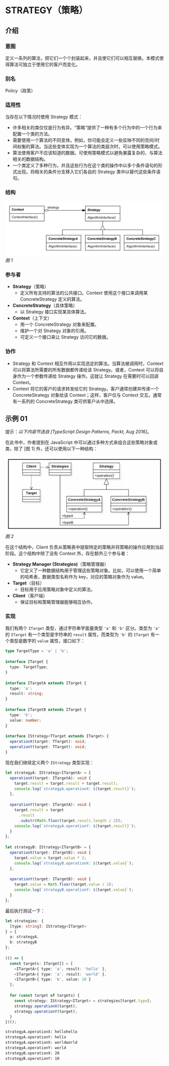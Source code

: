 # STRATEGY（策略）

## 介绍

### 意图

定义一系列的算法，把它们一个个封装起来，并且使它们可以相互替换。本模式使得算法可独立于使用它的客户而变化。

### 别名

Policy（政策）

### 适用性

当存在以下情况时使用 Strategy 模式：

- 许多相关的类仅仅是行为有异。“策略”提供了一种有多个行为中的一个行为来配置一个类的方法。
- 需要使用一个算法的不同变体。例如，你可能会定义一些反映不同的空间/时间权衡的算法。当这些变体实现为一个算法的类层次时，可以使用策略模式。
- 算法使用客户不应该知道的数据。可使用策略模式以避免暴露复杂的、与算法相关的数据结构。
- 一个类定义了多种行为，并且这些行为在这个类的操作中以多个条件语句的形式出现。将相关的条件分支移入它们各自的 Strategy 类中以替代这些条件语句。

### 结构

![Strategy Structure 01](../../asset/images/DesignPatterns/strategy-structure-01.png)
_图 1_

### 参与者

- **Strategy**（策略）
  - 定义所有支持的算法的公共接口。Context 使用这个接口来调用某 ConcreteStrategy 定义的算法。
- **ConcreteStrategy**（具体策略）
  - 以 Strategy 接口实现某具体算法。
- **Context**（上下文）
  - 用一个 ConcreteStrategy 对象来配置。
  - 维护一个对 Strategy 对象的引用。
  - 可定义一个接口来让 Strategy 访问它的数据。

### 协作

- Strategy 和 Context 相互作用以实现选定的算法。当算法被调用时，Context 可以将算法所需要的所有数据都传递给该 Strategy。或者，Context 可以将自身作为一个参数传递给 Strategy 操作。这就让 Strategy 在需要时可以回调 Context。
- Context 将它的客户的请求转发给它的 Strategy。客户通常创建并传递一个 ConcreteStrategy 对象给该 Context；这样，客户仅与 Context 交互。通常有一系列的 ConcreteStrategy 类可供客户从中选择。

## 示例 01

提示：_以下内容节选自 [TypeScript Design Patterns, Packt, Aug 2016]_。

在此书中，作者提到在 JavaScript 中可以通过多种方式来组合这些策略对象或类，除了 [图 1] 外，还可以使用以下一种结构：

![Strategy Structure 02 - TypeScript](../../asset/images/DesignPatterns/strategy-structure-02.png)
_图 2_

在这个结构中，Client 负责从策略表中提取特定的策略并将策略的操作应用到当前阶段。这个结构中除了没有 Context 外，存在额外三个参与者：

- **Strategy Manager (Strategies)**（策略管理器）
  - 它定义了一种数据结构用于管理这些策略对象。比如，可以使用一个简单的哈希表，数据类型名称作为 key，对应的策略对象作为 value。
- **Target**（目标）
  - 目标用于应用策略对象中定义的算法。
- **Client**（客户端）
  - 保证目标和策略管理器能够相互协作。

### 实现

我们有两个 `ITarget` 类型，通过字符串字面量类型 `'a'` 和 `'b'` 区分。类型为 `'a'` 的 `ITarget` 有一个类型是字符串的 `result` 属性，而类型为 `'b'` 的 `ITarget` 有一个类型是数字的 `value` 属性，接口如下：

```typescript
type TargetType = 'a' | 'b';

interface ITarget {
  type: TargetType;
}

interface ITargetA extends ITarget {
  type: 'a';
  result: string;
}

interface ITargetB extends ITarget {
  type: 'b';
  value: number;
}

interface IStrategy<TTarget extends ITarget> {
  operationX(target: TTarget): void;
  operationY(target: TTarget): void;
}
```

现在我们继续定义两个 `IStrategy` 类型实现：

```typescript
let strategyA: IStrategy<ITargetA> = {
  operationX(target: ITargetA): void {
    target.result = target.result + target.result;
    console.log(`strategyA.operationX: ${target.result}`);
  },

  operationY(target: ITargetA): void {
    target.result = target
      .result
      .substr(Math.floor(target.result.length / 2));
    console.log(`strategyA.operationY: ${target.result}`);
  }
};

let strategyB: IStrategy<ITargetB> = {
  operationX(target: ITargetB): void {
    target.value = target.value * 2;
    console.log(`strategyB.operationX: ${target.value}`);
  },

  operationY(target: ITargetB): void {
    target.value = Math.floor(target.value / 2);
    console.log(`strategyB.operationY: ${target.value}`);
  }
};
```

最后执行测试一下：

```typescript
let strategies: {
  [type: string]: IStrategy<ITarget>
} = {
  a: strategyA,
  b: strategyB
};

(() => {
  const targets: ITarget[] = [
    <ITargetA>{ type: 'a', result: 'hello' },
    <ITargetA>{ type: 'a', result: 'world' },
    <ITargetB>{ type: 'b', value: 10 }
  ];

  for (const target of targets) {
    const strategy: IStrategy<ITarget> = strategies[target.type];
    strategy.operationX(target);
    strategy.operationY(target);
  }
})();
```

```bash
strategyA.operationX: hellohello
strategyA.operationY: hello
strategyA.operationX: worldworld
strategyA.operationY: world
strategyB.operationX: 20
strategyB.operationY: 10
```
